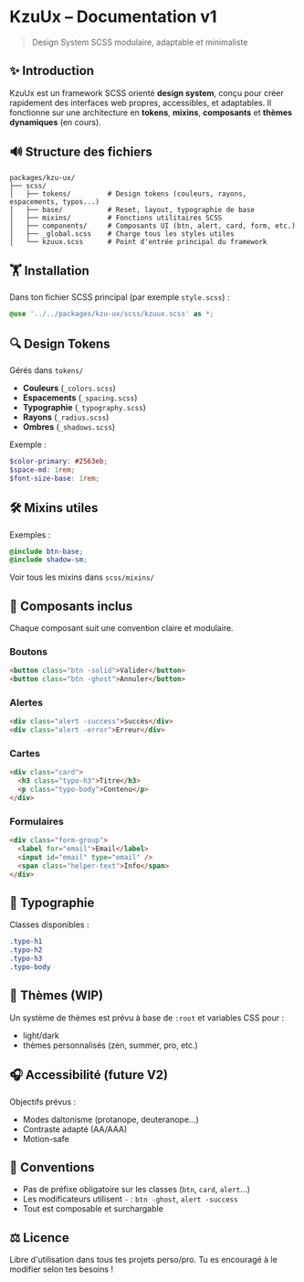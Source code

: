 # KzuUx – Documentation v1

> Design System SCSS modulaire, adaptable et minimaliste

## ✨ Introduction

KzuUx est un framework SCSS orienté **design system**, conçu pour créer rapidement des interfaces web propres, accessibles, et adaptables. Il fonctionne sur une architecture en **tokens**, **mixins**, **composants** et **thèmes dynamiques** (en cours).

## 🔊 Structure des fichiers

```
packages/kzu-ux/
├── scss/
│   ├── tokens/         # Design tokens (couleurs, rayons, espacements, typos...)
│   ├── base/           # Reset, layout, typographie de base
│   ├── mixins/         # Fonctions utilitaires SCSS
│   ├── components/     # Composants UI (btn, alert, card, form, etc.)
│   ├── _global.scss    # Charge tous les styles utiles
│   └── kzuux.scss      # Point d'entrée principal du framework
```

## 🏋️ Installation

Dans ton fichier SCSS principal (par exemple `style.scss`) :

```scss
@use '../../packages/kzu-ux/scss/kzuux.scss' as *;
```

## 🔍 Design Tokens

Gérés dans `tokens/`

- **Couleurs** (`_colors.scss`)
- **Espacements** (`_spacing.scss`)
- **Typographie** (`_typography.scss`)
- **Rayons** (`_radius.scss`)
- **Ombres** (`_shadows.scss`)

Exemple :

```scss
$color-primary: #2563eb;
$space-md: 1rem;
$font-size-base: 1rem;
```

## 🛠️ Mixins utiles

Exemples :

```scss
@include btn-base;
@include shadow-sm;
```

Voir tous les mixins dans `scss/mixins/`

## 📄 Composants inclus

Chaque composant suit une convention claire et modulaire.

### Boutons

```html
<button class="btn -solid">Valider</button>
<button class="btn -ghost">Annuler</button>
```

### Alertes

```html
<div class="alert -success">Succès</div>
<div class="alert -error">Erreur</div>
```

### Cartes

```html
<div class="card">
  <h3 class="typo-h3">Titre</h3>
  <p class="typo-body">Contenu</p>
</div>
```

### Formulaires

```html
<div class="form-group">
  <label for="email">Email</label>
  <input id="email" type="email" />
  <span class="helper-text">Info</span>
</div>
```

## 🌟 Typographie

Classes disponibles :

```scss
.typo-h1
.typo-h2
.typo-h3
.typo-body
```

## 🎨 Thèmes (WIP)

Un système de thèmes est prévu à base de `:root` et variables CSS pour :

- light/dark
- thèmes personnalisés (zen, summer, pro, etc.)

## 🎧 Accessibilité (future V2)

Objectifs prévus :

- Modes daltonisme (protanope, deuteranope...)
- Contraste adapté (AA/AAA)
- Motion-safe

## 📝 Conventions

- Pas de préfixe obligatoire sur les classes (`btn`, `card`, `alert`...)
- Les modificateurs utilisent `-` : `btn -ghost`, `alert -success`
- Tout est composable et surchargable

## ⚖️ Licence

Libre d'utilisation dans tous tes projets perso/pro. Tu es encouragé à le modifier selon tes besoins !

